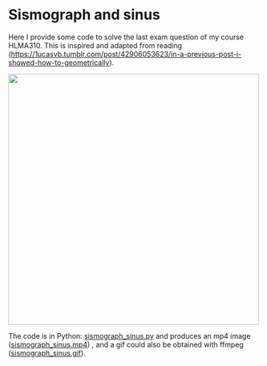 # Sismograph and sinus

Here I provide some code to solve the last exam question of my course HLMA310.
This is inspired and adapted from reading (https://1ucasvb.tumblr.com/post/42906053623/in-a-previous-post-i-showed-how-to-geometrically).

<img src="sismograph_sinus.gif" width="500">

The code is in Python: [sismograph_sinus.py](sismograph_sinus.py) and produces an mp4 image ([sismograph_sinus.mp4](sismograph_sinus.mp4)) , and a gif could also be obtained with ffmpeg ([sismograph_sinus.gif](sismograph_sinus.gif)). 